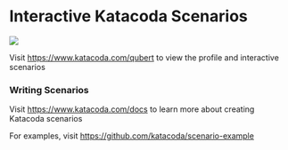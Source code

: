 # Interactive Katacoda Scenarios

[![](http://shields.katacoda.com/katacoda/qubert/count.svg)](https://www.katacoda.com/qubert "Get your profile on Katacoda.com")

Visit https://www.katacoda.com/qubert to view the profile and interactive scenarios

### Writing Scenarios
Visit https://www.katacoda.com/docs to learn more about creating Katacoda scenarios

For examples, visit https://github.com/katacoda/scenario-example
